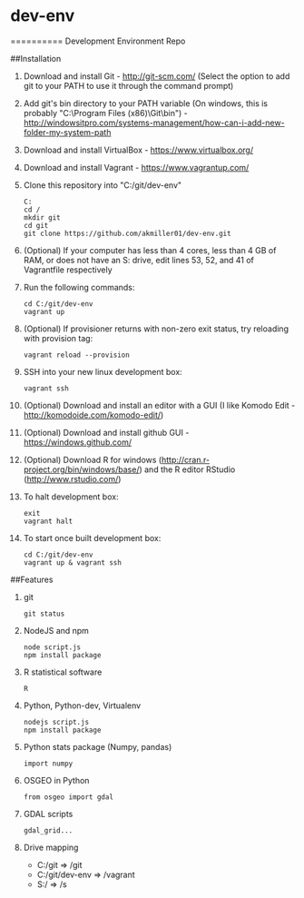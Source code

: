 # dev-env
==========
Development Environment Repo

##Installation

1. Download and install Git - http://git-scm.com/ (Select the option to add git to your PATH to use it through the command prompt)
2. Add git's bin directory to your PATH variable (On windows, this is probably "C:\Program Files (x86)\Git\bin") - http://windowsitpro.com/systems-management/how-can-i-add-new-folder-my-system-path
3. Download and install VirtualBox - https://www.virtualbox.org/
4. Download and install Vagrant - https://www.vagrantup.com/
5. Clone this repository into "C:/git/dev-env"

    ```
    C:
    cd /
    mkdir git
    cd git
    git clone https://github.com/akmiller01/dev-env.git
    ```
6. (Optional) If your computer has less than 4 cores, less than 4 GB of RAM, or does not have an S: drive, edit lines 53, 52, and 41 of Vagrantfile respectively
7. Run the following commands:

    ```
    cd C:/git/dev-env
    vagrant up
    ```
8. (Optional) If provisioner returns with non-zero exit status, try reloading with provision tag:

    ```
    vagrant reload --provision
    ```
9. SSH into your new linux development box:

    ```
    vagrant ssh
    ```
10. (Optional) Download and install an editor with a GUI (I like Komodo Edit - http://komodoide.com/komodo-edit/)
11. (Optional) Download and install github GUI - https://windows.github.com/
12. (Optional) Download R for windows (http://cran.r-project.org/bin/windows/base/) and the R editor RStudio (http://www.rstudio.com/)
13. To halt development box:

    ```
    exit
    vagrant halt
    ```
14. To start once built development box:

    ```
    cd C:/git/dev-env
    vagrant up & vagrant ssh
    ```


##Features

1. git

    ```
    git status
    ```
2. NodeJS and npm

    ```
    node script.js
    npm install package
    ```
3. R statistical software

    ```
    R
    ```
4. Python, Python-dev, Virtualenv

    ```
    nodejs script.js
    npm install package
    ```
5. Python stats package (Numpy, pandas)

    ```
    import numpy
    ```
6. OSGEO in Python

    ```
    from osgeo import gdal
    ```
7. GDAL scripts

    ```
    gdal_grid...
    ```
8. Drive mapping
    - C:/git => /git
    - C:/git/dev-env => /vagrant
    - S:/ => /s
